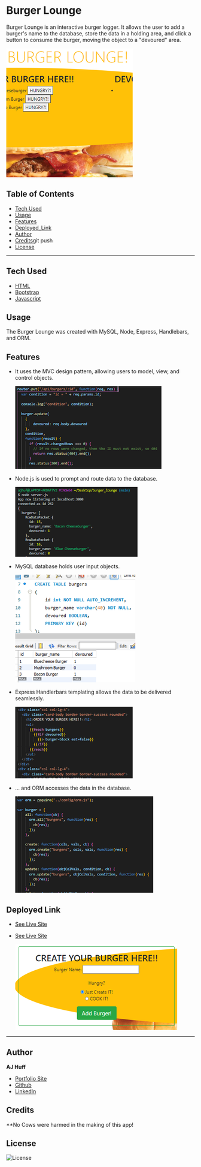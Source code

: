 # Burger Lounge

Burger Lounge is an interactive burger logger. It allows the user to add a burger's name to the database, store the data in a holding area, and click a button to consume the burger, moving the object to a "devoured" area.

  ![burger1](public/assets/img/bl1.PNG)

## Table of Contents

* [Tech Used](#tech_used)
* [Usage](#usage)
* [Features](#features)
* [Deployed_Link](#deployed_link)
* [Author](#author)
* [Credits](#credits)git push 
* [License](#license)

----

## Tech Used

* [HTML](https://developer.mozilla.org/en-US/docs/Web/HTML)
* [Bootstrap](https://getbootstrap.com/)
* [Javascript](https://developer.mozilla.org/en-US/docs/Web/JavaScript)

## Usage
 
 The Burger Lounge was created with MySQL, Node, Express, Handlebars, and ORM. 

## Features

- It uses the MVC design pattern, allowing users to model, view, and control objects.
  
  ![mvc](public/assets/img/mvc.PNG)

- Node.js is used to prompt and route data to the database.

  ![node](public/assets/img/node.PNG)

- MySQL database holds user input objects.

  ![mysql](public/assets/img/mysql.PNG)

- Express Handlerbars templating allows the data to be delivered seamlessly.

  ![handlebars](public/assets/img/hb.PNG)

- ... and ORM accesses the data in the database.

  ![orm](public/assets/img/orm.PNG)

## Deployed Link

* [See Live Site](https://ajhuff7.github.io/burger_lounge/)
* [See Live Site](https://young-ocean-02392.herokuapp.com/)

  ![burger2](public/assets/img/bl2.PNG)

---

## Author

**AJ Huff** 

- [Portfolio Site](https://ajhuff7.github.io/portfolio-one/)
- [Github](https://github.com/ajhuff7)
- [LinkedIn](https://www.linkedin.com/in/aj-huff-7696b14b/)

## Credits

**No Cows were harmed in the making of this app!

## License

![License](https://img.shields.io/badge/License-MIT-brightgreen) 